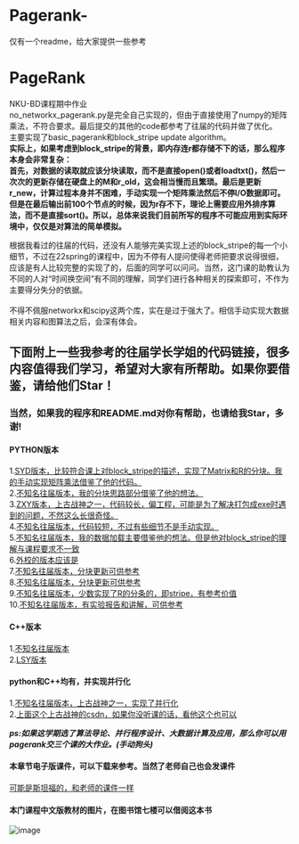 # Pagerank-
仅有一个readme，给大家提供一些参考
# PageRank
NKU-BD课程期中作业<br>
no_networkx_pagerank.py是完全自己实现的，但由于直接使用了numpy的矩阵乘法，不符合要求。最后提交的其他的code都参考了往届的代码并做了优化。<br>
主要实现了basic_pagerank和block_stripe update algorithm。<br>
**实际上，如果考虑到block_stripe的背景，即内存连r都存储不下的话，那么程序本身会非常复杂：<br>**
**首先，对数据的读取就应该分块读取，而不是直接open()或者loadtxt()，然后一次次的更新存储在硬盘上的M和r_old，这会相当慢而且繁琐。最后是更新r_new，计算过程本身并不困难，手动实现一个矩阵乘法然后不停I/O数据即可。但是在最后输出前100个节点的时候，因为r存不下，理论上需要应用外排序算法，而不是直接sort()。所以，总体来说我们目前所写的程序不可能应用到实际环境中，仅仅是对算法的简单模拟。<br>**

根据我看过的往届的代码，还没有人能够完美实现上述的block_stripe的每一个小细节，不过在22spring的课程中，因为不停有人提问使得老师把要求说得很细，应该是有人比较完整的实现了的，后面的同学可以问问。当然，这门课的助教认为不同的人对“时间换空间”有不同的理解，同学们进行各种相关的探索即可，不作为主要得分失分的依据。<br>
<br>
不得不佩服networkx和scipy这两个库，实在是过于强大了。相信手动实现大数据相关内容和图算法之后，会深有体会。<br>
## 下面附上一些我参考的往届学长学姐的代码链接，很多内容值得我们学习，希望对大家有所帮助。如果你要借鉴，请给他们Star！<br>
### 当然，如果我的程序和README.md对你有帮助，也请给我Star，多谢!

#### PYTHON版本
1.[SYD版本，比较符合课上对block_stripe的描述，实现了Matrix和R的分块。我的手动实现矩阵乘法借鉴了他的代码。](https://github.com/Emanual20/2021NKU_MassiveData_hw1) <br>
2.[不知名往届版本，我的分块思路部分借鉴了他的想法。](https://github.com/NKU-EnochYang/PageRank-with-Python/blob/master/page_rank) <br>
3.[ZXY版本，上古战神之一，代码较长，偏工程，可能是为了解决打包成exe时遇到的问题，不然这么长很奇怪。](https://github.com/kypomon/NKU_big-data_PAGERANK) <br>
4.[不知名往届版本，代码较短，不过有些细节不是手动实现。](https://github.com/Epiphqny/Pagerank) <br>
5.[不知名往届版本，我的数据加载主要借鉴他的想法。但是他对block_stripe的理解与课程要求不一致](https://github.com/lifengheng/pagerank) <br>
6.[外校的版本应该是](https://github.com/wymli/PageRank) <br>
7.[不知名往届版本，分块更新可供参考](https://github.com/cdasl/big-data_pagerank)<br>
8.[不知名往届版本，分块更新可供参考](https://github.com/yzy-source/PageRank)<br>
9.[不知名往届版本，少数实现了R的分条的，即stripe，有参考价值](https://github.com/gitdxj/teleport-pagerank)<br>
10.[不知名往届版本，有实验报告和讲解，可供参考](https://github.com/Joshua-li-yi/PageRank)<br>

#### C++版本
1.[不知名往届版本](https://github.com/New-Future/PageRank) <br>
2.[LSY版本](https://github.com/NKU-Yang/PageRank)<br>

#### python和C++均有，并实现并行化
1.[不知名往届版本，上古战神之一，实现了并行化](https://github.com/seasonyao/pagerank)<br>
2.[上面这个上古战神的csdn，如果你没听课的话，看他这个也可以](https://blog.csdn.net/codes_first/article/details/81090142)<br>

***ps:如果这学期选了算法导论、并行程序设计、大数据计算及应用，那么你可以用pagerank交三个课的大作业。(手动狗头)***

#### 本章节电子版课件，可以下载来参考。当然了老师自己也会发课件
[可能是斯坦福的，和老师的课件一样](https://xuhappy.github.io/courses/BigData/lecture/pagerank.pdf)
<br>
#### 本门课程中文版教材的图片，在图书馆七楼可以借阅这本书
![image](https://github.com/TephrocactusHC/PageRank/blob/main/book.jpg)

